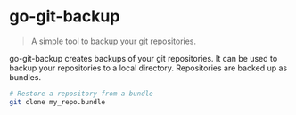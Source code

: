 # go-git-backup

> A simple tool to backup your git repositories.

go-git-backup creates backups of your git repositories. It can be used to backup your repositories to a local directory. Repositories are backed up as bundles.

```bash
# Restore a repository from a bundle
git clone my_repo.bundle
```
